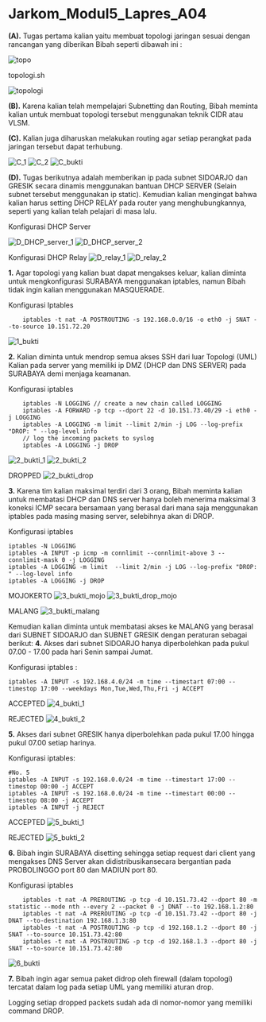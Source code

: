 # Jarkom_Modul5_Lapres_A04

**(A).** Tugas pertama kalian yaitu membuat topologi jaringan sesuai dengan rancangan yang diberikan Bibah seperti dibawah ini :

![topo](img/topo.png)

topologi.sh

![topologi](img/topologi.png)

**(B).** Karena kalian telah mempelajari Subnetting dan Routing, Bibah meminta kalian untuk membuat topologi tersebut menggunakan teknik ​CIDR atau ​VLSM​.

**(C).** Kalian juga diharuskan melakukan routing agar setiap perangkat pada jaringan tersebut dapat terhubung.

![C_1](img/C_1.png)
![C_2](img/C_2.png)
![C_bukti](img/C_bukti.png)

**(D).** Tugas berikutnya adalah memberikan ip pada subnet ​SIDOARJO dan ​GRESIK secara dinamis menggunakan bantuan DHCP SERVER (Selain subnet tersebut menggunakan ip static). Kemudian kalian mengingat bahwa kalian harus setting DHCP RELAY pada router yang menghubungkannya, seperti yang kalian telah pelajari di masa lalu.

Konfigurasi DHCP Server

![D_DHCP_server_1](img/D_DHCP_server_1.png)
![D_DHCP_server_2](img/D_DHCP_server_2.png)

Konfigurasi DHCP Relay
    ![D_relay_1](img/D_relay_1.png)
    ![D_relay_2](img/D_relay_2.png)

**1.** Agar topologi yang kalian buat dapat mengakses keluar, kalian diminta untuk mengkonfigurasi SURABAYA ​menggunakan iptables, namun Bibah tidak ingin kalian menggunakan MASQUERADE.

Konfigurasi Iptables
```
    iptables -t nat -A POSTROUTING -s 192.168.0.0/16 -o eth0 -j SNAT --to-source 10.151.72.20
```
![1_bukti](img/1_bukti.png)

**2.** Kalian diminta untuk mendrop semua akses SSH dari luar Topologi (UML) Kalian pada server yang memiliki ip DMZ (DHCP dan DNS SERVER) pada ​SURABAYA​ demi menjaga keamanan.

Konfigurasi iptables
```
    iptables -N LOGGING // create a new chain called LOGGING
    iptables -A FORWARD -p tcp --dport 22 -d 10.151.73.40/29 -i eth0 -j LOGGING
    iptables -A LOGGING -m limit --limit 2/min -j LOG --log-prefix "DROP: " --log-level info
    // log the incoming packets to syslog
    iptables -A LOGGING -j DROP
```
![2_bukti_1](img/2_bukti_1.png)
![2_bukti_2](img/2_bukti_2.png)

DROPPED
![2_bukti_drop](img/2_bukti_drop.png)

**3.** Karena tim kalian maksimal terdiri dari 3 orang, Bibah meminta kalian untuk membatasi DHCP dan DNS server hanya boleh menerima maksimal 3 koneksi ICMP secara bersamaan yang berasal dari mana saja menggunakan ​iptables pada masing masing server​, selebihnya akan di DROP.

Konfigurasi iptables
```
iptables -N LOGGING
iptables -A INPUT -p icmp -m connlimit --connlimit-above 3 --connlimit-mask 0 -j LOGGING
iptables -A LOGGING -m limit  --limit 2/min -j LOG --log-prefix "DROP: " --log-level info
iptables -A LOGGING -j DROP

```

MOJOKERTO
![3_bukti_mojo](img/3_bukti_mojo.png)
![3_bukti_drop_mojo](img/3_bukti_drop_mojo.png)

MALANG
![3_bukti_malang](img/3_bukti_malang.png)


Kemudian kalian diminta untuk membatasi akses ke MALANG yang berasal dari SUBNET SIDOARJO dan SUBNET GRESIK dengan peraturan sebagai berikut:
**4.** Akses dari subnet SIDOARJO hanya diperbolehkan pada pukul 07.00 - 17.00 pada hari Senin sampai Jumat.

Konfigurasi iptables : 
```
iptables -A INPUT -s 192.168.4.0/24 -m time --timestart 07:00 --timestop 17:00 --weekdays Mon,Tue,Wed,Thu,Fri -j ACCEPT

```
ACCEPTED
![4_bukti_1](img/4_bukti_1.png)

REJECTED
![4_bukti_2](img/4_bukti_2.png)

**5.** Akses dari subnet GRESIK hanya diperbolehkan pada pukul 17.00 hingga pukul 07.00 setiap harinya.

Konfigurasi iptables:
```
#No. 5
iptables -A INPUT -s 192.168.0.0/24 -m time --timestart 17:00 --timestop 00:00 -j ACCEPT
iptables -A INPUT -s 192.168.0.0/24 -m time --timestart 00:00 --timestop 08:00 -j ACCEPT
iptables -A INPUT -j REJECT
```

ACCEPTED
![5_bukti_1](img/5_bukti_1.png)

REJECTED
![5_bukti_2](img/5_bukti_2.png)

**6.** Bibah ingin ​SURABAYA disetting sehingga setiap request dari client yang mengakses ​DNS Server akan didistribusikan ​secara bergantian pada PROBOLINGGO​ port 80 dan ​MADIUN​ port 80.

Konfigurasi iptables
```
    iptables -t nat -A PREROUTING -p tcp -d 10.151.73.42 --dport 80 -m statistic --mode nth --every 2 --packet 0 -j DNAT --to 192.168.1.2:80
    iptables -t nat -A PREROUTING -p tcp -d 10.151.73.42 --dport 80 -j DNAT --to-destination 192.168.1.3:80
    iptables -t nat -A POSTROUTING -p tcp -d 192.168.1.2 --dport 80 -j SNAT --to-source 10.151.73.42:80
    iptables -t nat -A POSTROUTING -p tcp -d 192.168.1.3 --dport 80 -j SNAT --to-source 10.151.73.42:80
```
![6_bukti](img/6_bukti.png)

**7.** Bibah ingin agar semua paket didrop oleh firewall (dalam topologi) tercatat dalam log pada setiap UML yang memiliki aturan drop.

Logging setiap dropped packets sudah ada di nomor-nomor yang memiliki command DROP.